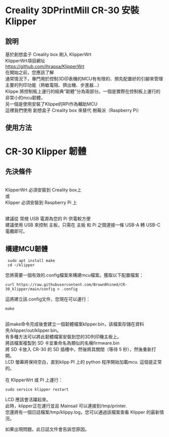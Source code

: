 # Creality 3DPrintMill CR-30 安裝 Klipper 
## 說明
基於創想盒子 Creality box 刷入 KlipperWrt
<br>KlipperWrt項目網址
<br>https://github.com/ihrapsa/KlipperWrt
<br>在開始之前，您應該了解 
<br>通常情況下，專門用於控制3D印表機的MCU有有限的、預先配置好的引腳來管理主要的列印功能（熱敏電阻、擠出機、步進器...）
<br>Klippe 將控制板上運行的經典“韌體”分為兩部分。一個是實際在控制板上運行的非常小的mcu韌體，
<br>另一個是使用安裝了Klippe的RPi作為輔助MCU
<br>這裡我們使用 創想盒子 Creality box 來替代 樹莓派（Raspberry Pi）


## 使用方法



# CR-30 Klipper 韌體
## 先決條件
<br>KlipperWrt 必須安裝到 Creality box上
<br>或
<br>Klipper 必須安裝到 Raspberry Pi 上

<br>建議從 常規 USB 電源為您的 Pi 供電較方便
<br>建議使用 USB 來控制 主板，只需在 主板 和 Pi 之間連接一條 USB-A 轉 USB-C 電纜即可。

## 構建MCU韌體
````
 sudo apt install make
 cd ~/klipper
````

您將需要一個有效的.config檔案來構建mcu檔案。獲取以下配置檔案：
````
curl https://raw.githubusercontent.com/BrownRhined/CR-30_klipper/main/config > .config
````

這將建立該.config文件，您現在可以運行：
````
make
````
<br>該make命令完成後會建立一個韌體檔案klipper.bin，該檔案存儲在資料夾/klipper/out/klipper.bin。
<br>有多種方法可以將此韌體檔案安裝到您的3D列印機主板上。
<br>將該檔案複製到 SD 卡並重命名為類似的名稱firmware.bin
<br>將 SD 卡放入 CR-30 的 SD 插槽中，然後將其關閉（等待 5 秒），然後重新打開。
<br>LCD 螢幕將保持空白，直到klipp PI 上的 python 程序開始加載mcu. 這個是正常的。
<br><br>
在 KlipperWrt 或 PI 上運行：
````
sudo service klipper restart
````
LCD 應該會活躍起來。
<br>此時，klipper正在運行並且 Mainsail 可以連接到/tmp/printer. 
<br>您還將有一個日誌檔案/tmp/klippy.log，您可以通過該檔案查看 Klipper 的最新情況。

如果出現問題，此日誌文件會告訴您原因。
